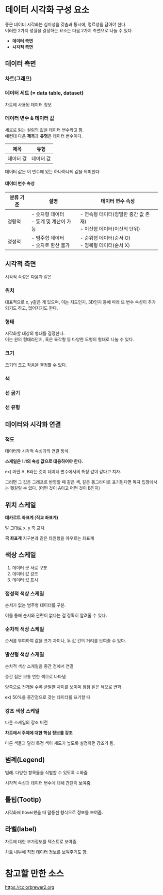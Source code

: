 # 데이터 시각화 구성 요소

좋은 데이터 시각화는 심미성을 갖춤과 동시에, 명료성을 담아야 한다.  
이러한 2가지 성질을 결정하는 요소는 다음 2가지 측면으로 나눌 수 있다.

+ **데이터 측면**
+ **시각적 측면**

## 데이터 측면

### 차트(그래프)

### 데이터 세트 (= data table, dataset)

차트에 사용된 데이터 정보

### 데이터 변수 & 데이터 값

세로로 읽는 컬럼의 값을 데이터 변수라고 함.  
예컨대 다음 **제목**과 **유형**은 데이터 변수이다.

| 제목 | 유형 |
| --- | --- |
| 데이터 값 | 데이터 값 |

데이터 값은 이 변수에 있는 하나하나의 값을 의미한다.

#### 데이터 변수 속성

| 분류 기준 | 설명 | 데이터 변수 속성 |
| --- | --- | --- |
| 정량적 | - 숫자형 데이터 <br/> - 통계 및 계산이 가능 <br>| - 연속형 데이터(정밀한 중간 값 존재) <br/> - 이산형 데이터(이산적 단위) |
| 정성적 | - 범주형 데이터 <br/> -  숫자로 환산 불가 | - 순위형 데이터(순서 O) <br/> - 명목형 데이터(순서 X) |


## 시각적 측면

시각적 속성은 다음과 같은

### 위치

대표적으로 x, y같은 게 있으며, 이는 지도인지, 3D인지 등에 따라 또 변수 속성이 추가되기도 하고, 없어지기도 한다.

### 형태

시각화할 대상의 형태를 결정한다.  
이는 원의 형태라던지, 혹은 육각형 등 다양한 도형의 형태로 나눌 수 있다.

### 크기

크기의 크고 작음을 결정할 수 있다.

### 색

### 선 굵기

### 선 유형

## 데이터와 시각화 연결

### 척도

데이터와 시각적 속성과의 연결 방식.

**스케일은 1:1의 속성 값으로 대응하여야 한다.**

ex) 어떤 A, B라는 것이 데이터 변수에서의 특정 값이 같다고 치자. 

그러면 그 값은 그래프로 반영할 때 같은 색, 같은 동그라미로 표기된다면 독자 입장에서는 헷갈릴 수 있다. (어떤 것이 A이고 어떤 것이 B인지)

## 위치 스케일

**데카르트 좌표계 (직교 좌표계)**

말 그대로 x, y 축 교차.

**극 좌표계**
지구본과 같은 타원형을 아우르는 좌표계

## 색상 스케일

1. 데이터 군 서로 구분
2. 데이터 값 강조
3. 데이터 값 표시

### 정성적 색상 스케일

순서가 없는 범주형 데이터를 구분.

이를 통해 순서와 관련이 없다는 걸 정확히 알려줄 수 있다.

### 순차적 색상 스케일

순서를 부여하여 값을 크기 차이나, 두 값 간의 거리를 보여줄 수 있다.

### 발산형 색상 스케일

순차적 색상 스케일을 중간 점에서 연결

중간 점은 보통 연한 색으로 나타냄

양쪽으로 전개될 수록 균일한 차이를 보이며 점점 짙은 색으로 변화

ex) 50%를 중간점으로 갖는 데이터를 표기할 때.

### 강조 색상 스케일

다른 스케일의 강조 버전

**차트에서 주제에 대한 핵심 정보를 강조**

다른 색들과 달리 특정 색이 채도가 높도록 설정하면 강조가 됨.

## 범례(Legend)

범례. 다양한 항목들을 식별할 수 있도록 ㄷ와줌

시각적 속성과 데이터 변수에 대해 간단히 보여줌. 

## 툴팁(Tootip)

시각화에 hover했을 때 말풍선 형식으로 정보를 보여줌.

## 라벨(label)

차트에 대한 부가정보를 텍스트로 보여줌.

차트 내부에 직접 데이터 정보를 보여주기도 함.

# 참고할 만한 소스

https://colorbrewer2.org